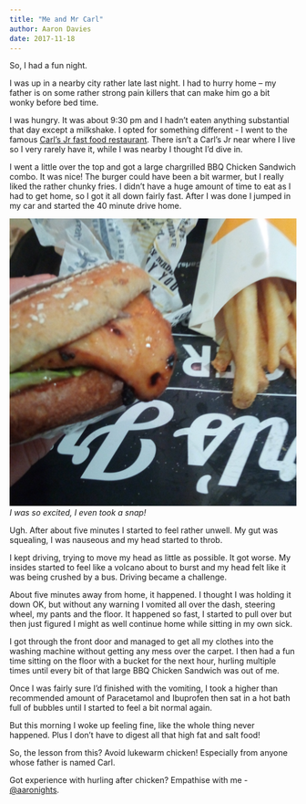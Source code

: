 ```yaml
---
title: "Me and Mr Carl"
author: Aaron Davies
date: 2017-11-18
---
```


So, I had a fun night.

I was up in a nearby city rather late last night. I had to hurry home – my father is on some rather strong pain killers that can make him go a bit wonky before bed time.

I was hungry. It was about 9:30 pm and I hadn’t eaten anything substantial that day except a milkshake. I opted for something different - I went to the famous [Carl’s Jr fast food restaurant](http://www.carlsjr.co.nz/). There isn’t a Carl’s Jr near where I live so I very rarely have it, while I was nearby I thought I’d dive in.

I went a little over the top and got a large chargrilled BBQ Chicken Sandwich combo. It was nice! The burger could have been a bit warmer, but I really liked the rather chunky fries. I didn’t have a huge amount of time to eat as I had to get home, so I got it all down fairly fast. After I was done I jumped in my car and started the 40 minute drive home.

[![I was so excited, I even took a snap!](../../media/images/blog/IMG_20171119_000216_281.jpg)](/assets/static/src/media/images/blog/IMG_20171119_000216_281.jpg)
_I was so excited, I even took a snap!_

Ugh. After about five minutes I started to feel rather unwell. My gut was squealing, I was nauseous and my head started to throb.

I kept driving, trying to move my head as little as possible. It got worse. My insides started to feel like a volcano about to burst and my head felt like it was being crushed by a bus. Driving became a challenge.

About five minutes away from home, it happened. I thought I was holding it down OK, but without any warning I vomited all over the dash, steering wheel, my pants and the floor. It happened so fast, I started to pull over but then just figured I might as well continue home while sitting in my own sick.

I got through the front door and managed to get all my clothes into the washing machine without getting any mess over the carpet. I then had a fun time sitting on the floor with a bucket for the next hour, hurling multiple times until every bit of that large BBQ Chicken Sandwich was out of me.

Once I was fairly sure I’d finished with the vomiting, I took a higher than recommended amount of Paracetamol and Ibuprofen then sat in a hot bath full of bubbles until I started to feel a bit normal again.

But this morning I woke up feeling fine, like the whole thing never happened. Plus I don’t have to digest all that high fat and salt food!

So, the lesson from this? Avoid lukewarm chicken! Especially from anyone whose father is named Carl.

Got experience with hurling after chicken? Empathise with me - [@aaronights](http://twitter.com/aaronights).
